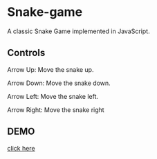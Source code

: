 # Snake-game

A classic Snake Game implemented in JavaScript.

## Controls

Arrow Up: Move the snake up.

Arrow Down: Move the snake down.

Arrow Left: Move the snake left.

Arrow Right: Move the snake right

## DEMO

[click here](https://mesrinath08.github.io/Snake-game/)

